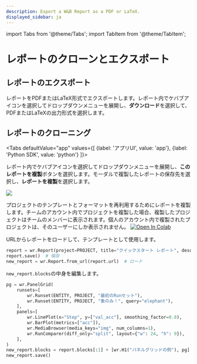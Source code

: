 ```yaml
---
description: Export a W&B Report as a PDF or LaTeX.
displayed_sidebar: ja
---
```

import Tabs from '@theme/Tabs';
import TabItem from '@theme/TabItem';

# レポートのクローンとエクスポート

<head>
  <title>W&Bレポートのクローンとエクスポート</title>
</head>

## レポートのエクスポート

レポートをPDFまたはLaTeX形式でエクスポートします。レポート内でケバブアイコンを選択してドロップダウンメニューを展開し、**ダウンロード**を選択して、PDFまたはLaTeXの出力形式を選択します。

## レポートのクローニング

<Tabs
  defaultValue="app"
  values={[
    {label: 'アプリUI', value: 'app'},
    {label: 'Python SDK', value: 'python'}
  ]}>
  <TabItem value="app">

レポート内でケバブアイコンを選択してドロップダウンメニューを展開し、**このレポートを複製**ボタンを選択します。モーダルで複製したレポートの保存先を選択し、**レポートを複製**を選択します。

![](@site/static/images/reports/clone_reports.gif)

プロジェクトのテンプレートとフォーマットを再利用するためにレポートを複製します。チームのアカウント内でプロジェクトを複製した場合、複製したプロジェクトはチームのメンバーに表示されます。個人のアカウント内で複製されたプロジェクトは、そのユーザーにしか表示されません。
  </TabItem>
  <TabItem value="python">
[![Open In Colab](https://colab.research.google.com/assets/colab-badge.svg)](http://wandb.me/report\_api)

URLからレポートをロードして、テンプレートとして使用します。

```python
report = wr.Report(project=PROJECT, title="クイックスタート レポート", description="簡単だった！")  # 作成
report.save()  # 保存
new_report = wr.Report.from_url(report.url)  # ロード
```

`new_report.blocks`の中身を編集します。

```python
pg = wr.PanelGrid(
    runsets=[
        wr.Runset(ENTITY, PROJECT, "最初のRunセット"),
        wr.Runset(ENTITY, PROJECT, "象のみ！", query="elephant"),
    ],
    panels=[
        wr.LinePlot(x="Step", y=["val_acc"], smoothing_factor=0.8),
        wr.BarPlot(metrics=["acc"]),
        wr.MediaBrowser(media_keys="img", num_columns=1),
        wr.RunComparer(diff_only="split", layout={"w": 24, "h": 9}),
    ],
)
new_report.blocks = report.blocks[:1] + [wr.H1("パネルグリッドの例"), pg] + report.blocks[1:]
new_report.save()
```
  </TabItem>
</Tabs>